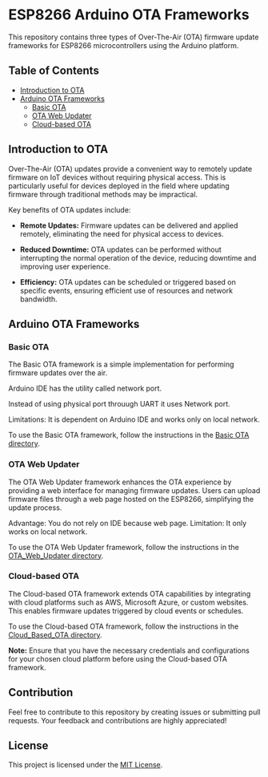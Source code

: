# ESP8266 Arduino OTA Frameworks

This repository contains three types of Over-The-Air (OTA) firmware update frameworks for ESP8266 microcontrollers using the Arduino platform.

## Table of Contents

- [Introduction to OTA](#introduction-to-ota)
- [Arduino OTA Frameworks](#arduino-ota-frameworks)
  - [Basic OTA](#basic-ota)
  - [OTA Web Updater](#ota-web-updater)
  - [Cloud-based OTA](#cloud-based-ota)

## Introduction to OTA

Over-The-Air (OTA) updates provide a convenient way to remotely update firmware on IoT devices without requiring physical access. This is particularly useful for devices deployed in the field where updating firmware through traditional methods may be impractical.

Key benefits of OTA updates include:

- **Remote Updates:** Firmware updates can be delivered and applied remotely, eliminating the need for physical access to devices.
  
- **Reduced Downtime:** OTA updates can be performed without interrupting the normal operation of the device, reducing downtime and improving user experience.

- **Efficiency:** OTA updates can be scheduled or triggered based on specific events, ensuring efficient use of resources and network bandwidth.

## Arduino OTA Frameworks

### Basic OTA

The Basic OTA framework is a simple implementation for performing firmware updates over the air.

Arduino IDE has the utility called network port.

Instead of using physical port throuugh UART it uses Network port.

Limitations: It is dependent on Arduino IDE and works only on local network.

To use the Basic OTA framework, follow the instructions in the [Basic OTA directory](./Basic_OTA).

### OTA Web Updater

The OTA Web Updater framework enhances the OTA experience by providing a web interface for managing firmware updates. Users can upload firmware files through a web page hosted on the ESP8266, simplifying the update process.

Advantage: You do not rely on IDE because web page.
Limitation: It only works on local network.

To use the OTA Web Updater framework, follow the instructions in the [OTA_Web_Updater directory](./OTA_Web_Updater).

### Cloud-based OTA

The Cloud-based OTA framework extends OTA capabilities by integrating with cloud platforms such as AWS, Microsoft Azure, or custom websites. This enables firmware updates triggered by cloud events or schedules.

To use the Cloud-based OTA framework, follow the instructions in the [Cloud_Based_OTA directory](./Cloud_Based_OTA).

**Note:** Ensure that you have the necessary credentials and configurations for your chosen cloud platform before using the Cloud-based OTA framework.

## Contribution

Feel free to contribute to this repository by creating issues or submitting pull requests. Your feedback and contributions are highly appreciated!

## License

This project is licensed under the [MIT License](LICENSE).

